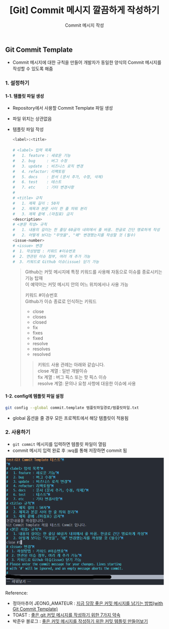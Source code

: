 ﻿---
layout: post
title: "[Git] Commit 메시지 깔끔하게 작성하기"
subtitle: "Commit 메시지 작성"
categories: study
tags: Git
---
## Git Commit Template
 - Commit 메시지에 대한 규칙을 만들어 개발자가 동일한 양식의 Commit 메시지를 작성할 수 있도록 해줌

### 1. 설정하기
#### 1-1. 템플릿 파일 생성
 - Repository에서 사용할 Commit Template 파일 생성
 - 파일 위치는 상관없음
 - 템플릿 파일 작성

	```bash
	<label>:<title>

	# <label> 입력 목록
	#   1. feature : 새로운 기능
	#   2. bug     : 버그 수정
	#   3. update  : 비즈니스 로직 변경
	#   4. refactor: 리팩토링
	#   5. docs    : 문서 (문서 추가, 수정, 삭제)
	#   6. test    : 테스트
	#   7. etc     : 기타 변경사항
	#
	# <title> 규칙
	#   1. 제목 길이 : 50자
	#   2. 제목과 본문 사이 한 줄 띄워 분리
	#   3. 제목 끝에 .(마침표) 금지
	<description>
	# <본문 작성> 규칙
	#   1. 내용의 길이는 한 줄당 60글자 내외에서 줄 바꿈. 한글로 간단 명료하게 작성
	#   2. 어떻게 보다는 "무엇을", "왜" 변경했는지를 작성할 것 (필수)
	<issue-number>
	# <issue> 변경
	#  1. 작성방법 : 키워드 #이슈번호
	#  2. 연관된 이슈 첨부, 여러 개 추가 가능
	#  3. 키워드로 Github 이슈(issue) 닫기 가능
	```  
	> Github는 커밋 메시지에 특정 키워드를 사용해 자동으로 이슈를 종료시키는 기능 탑재  
	> 이 예약어는 커밋 메시지 안의 어느 위치에서나 사용 가능
	> 
	> 키워드 #이슈번호  
	> Github가 이슈 종료로 인식하는 키워드
	> - close
	> - closes
	> - closed
	> - fix
	> - fixes
	> - fixed
	> - resolve
	> - resolves
	> - resolved
	> > 키워드 사용 관례는 아래와 같습니다.  
	> > close 계열 	: 일반 개발이슈  
	> > fix 계열 	: 버그 픽스 또는 핫 픽스 이슈  
	> > resolve	계열: 문의나 요청 사항에 대응한 이슈에 사용  


#### 1-2. config에 템플릿 파일 설정

```bash
git config --global commit.template 템플릿파일경로/템플릿파일.txt
```
- global 옵션을 줄 경우 모든 프로젝트에서 해당 템플릿이 적용됨

### 2. 사용하기
 - `git commit` 메시지를 입력하면 템플릿 파일이 열림  
 - commit 메시지 입력 완료 후 :wq를 통해 저장하면 commit 됨  

![git-commit.png](/assets/img/git-commit-template.png)


Reference:
 - 정아마추어 JEONG_AMATEUR : [지금 당장 좋은 커밋 메시지를 남기는 방법(with Git Commit Template)
](https://jeong-pro.tistory.com/m/207)
 - TOAST : [좋은 git 커밋 메시지를 작성하기 위한 7가지 약속
](https://meetup.toast.com/posts/106)
 - 박준우 블로그 : [좋은 커밋 메시지를 작성하기 위한 커밋 템플릿 만들어보기
](https://junwoo45.github.io/2020-02-06-commit_template/)
